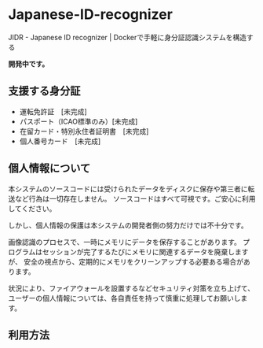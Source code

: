 # Japanese-ID-recognizer
JIDR - Japanese ID recognizer | Dockerで手軽に身分証認識システムを構造する

**開発中です。**

## 支援する身分証
* 運転免許証　[未完成]
* パスポート（ICAO標準のみ）[未完成]
* 在留カード・特別永住者証明書　[未完成]
* 個人番号カード　[未完成]

## 個人情報について

本システムのソースコードには受けられたデータをディスクに保存や第三者に転送など行為は一切存在しません。
ソースコードはすべて可視です。ご安心に利用してください。

しかし、個人情報の保護は本システムの開発者側の努力だけでは不十分です。

画像認識のプロセスで、一時にメモリにデータを保存することがあります。
プログラムはセッションが完了するたびにメモリに関連するデータを廃棄しますが、
安全の視点から、定期的にメモリをクリーンアップする必要ある場合があります。

状況により、ファイアウォールを設置するなどセキュリティ対策を立ち上げて、
ユーザーの個人情報については、各自責任を持って慎重に処理してお願いします。

## 利用方法


